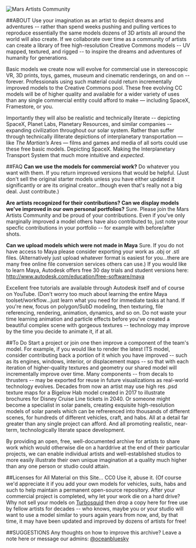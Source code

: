 ![Mars Artists Community](https://cloud.githubusercontent.com/assets/9756546/11696333/baf22850-9e81-11e5-8bfb-c9a452885ef3.png)


##ABOUT
Use your imagination as an artist to depict dreams and adventures -- rather than spend weeks pushing and pulling vertices to reproduce essentially the same models dozens of 3D artists all around the world will also create. If we collaborate over time as a community of artists can create a library of free high-resolution Creative Commons models -- UV mapped, textured, and rigged -- to inspire the dreams and adventures of humanity for generations.  

Basic models we create now will evolve for commercial use in stereoscopic VR, 3D prints, toys, games, museum and cinematic renderings, on and on -- forever. Professionals using such material could return incrementally improved models to the Creative Commons pool. These free evolving CC models will be of higher quality and available for a wider variety of uses than any single commercial entity could afford to make — including SpaceX, Framestore, or you.

Importantly they will also be realistic and technically literate -- depicting SpaceX, Planet Labs, Planetary Resources, and similar companies -- expanding civilization throughout our solar system. Rather than suffer through technically illiterate depictions of interplanetary transportation — like _The Martian’s_ Ares — films and games and media of all sorts could use these free basic models. Depicting SpaceX. Making the Interplanetary Transport System that much more intuitive and _expected_. 

##FAQ
**Can we use the models for commercial work?**
Do whatever you want with them. If you return improved versions that would be helpful. (Just don't sell the original starter models unless you have either updated it significantly or are its original creator...though even that's really not a big deal. Just contribute.)

**Are artists recognized for their contributions? Can we display models we've improved in our own personal portfolios?**
Sure. Please join the Mars Artists Community and be proud of your contributions. Even if you've only marginally improved a model others have also contributed to, just note your specfic contributions in your portfolio -- for example with before/after shots.

**Can we upload models which were not made in Maya**
Sure. If you do not have access to Maya please consider exporting your work as .obj or .stl files. (Alternatively just upload whatever format is easiest for you...there are many free online file conversion services others can use.) If you would like to learn Maya, Autodesk offers free 30 day trials and student versions here: http://www.autodesk.com/education/free-software/maya 

Excellent free tutorials are available through Autodesk itself and of course on YouTube. (Don't worry too much about learning the entire Maya toolset/workflow...just learn what you need for immediate tasks at hand. If you're new, focus on polygon/SubD modeling, then texturing, file referencing, rendering, animation, dynamics, and so on. Do not waste your time learning animation and particle effects before you've created a beautiful complex scene with gorgeous textures -- technology may improve by the time you decide to animate it, if at all.

##To Do
Start a project or join one then improve a component of the team's model. For example, if you would like to render the latest ITS model, consider contributing back a portion of it which you have improved -- such as its engines, windows, interior, or displacement maps -- so that with each iteration of higher-quality textures and geometry our shared model will incrementally improve over time. Many components -- from decals to thrusters -- may be exported for reuse in future visualizations as real-world technology evolves. Decades from now an artist may use high res .psd texture maps for a Bigelow Hab model created in 2017 to illustrate brochures for Disney Cruise Line tickets in 2040. Or someone might become a specialist in solar panels, creating exquisite high-resolution models of solar panels which can be refrerenced into thousands of different scenes, for hundreds of different vehicles, craft, and habs. All at a detail far greater than any single project can afford. And all promoting realistic, near-term, technologically literate space development. 

By providing an open, free, well-documented archive for artists to share work which would otherwise die on a harddrive at the end of their particular projects, we can enable individual artists and well-established studios to more easily illustrate their own unique imagination at a quality much higher than any one person or studio could attain. 

##Licenses for All Material on this Site...
CC0 Use it, abuse it. (Of course we'd appreciate it if you add your own models for vehicles, suits, habs and such to help maintain a permanent open-source repository. After your commercial project is completed, why let your work die on a hard drive? Why not sell your  models on [Turbosquid](http://turbosquid.com) then drop a copy here for free use by fellow artists for decades -- who knows, maybe you or your studio will want to use a model similar to yours again years from now, and, by that time, it may have been updated and improved by dozens of artists for free!

##SUGGESTIONS
Any thoughts on how to improve this archive? Leave a note here or message our admins:
[@oceanbluesky](http://twitter.com/oceanbluesky)
